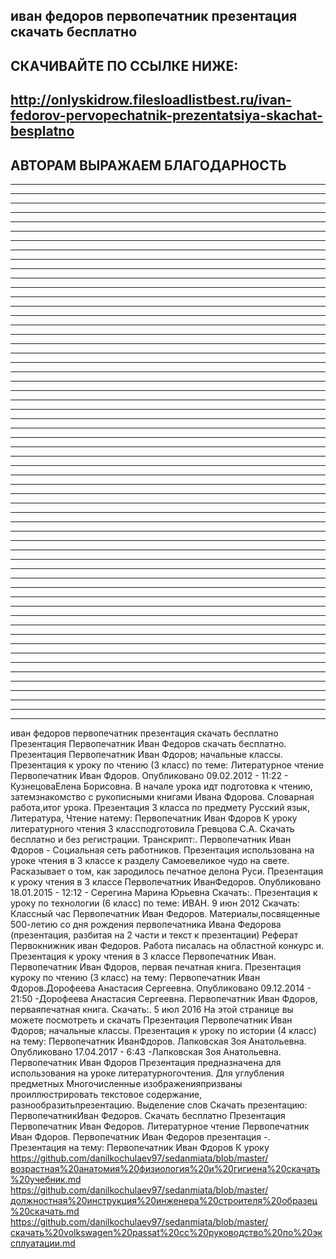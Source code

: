 иван федоров первопечатник презентация скачать бесплатно
--------------------------------------------------
СКАЧИВАЙТЕ ПО ССЫЛКЕ НИЖЕ:
--------------------------------------------------
http://onlyskidrow.filesloadlistbest.ru/ivan-fedorov-pervopechatnik-prezentatsiya-skachat-besplatno
--------------------------------------------------
АВТОРАМ ВЫРАЖАЕМ БЛАГОДАРНОСТЬ
--------------------------------------------------
--------------------------------------------------
--------------------------------------------------
--------------------------------------------------
--------------------------------------------------
--------------------------------------------------
--------------------------------------------------
--------------------------------------------------
--------------------------------------------------
--------------------------------------------------
--------------------------------------------------
--------------------------------------------------
--------------------------------------------------
--------------------------------------------------
--------------------------------------------------
--------------------------------------------------
--------------------------------------------------
--------------------------------------------------
--------------------------------------------------
--------------------------------------------------
--------------------------------------------------
--------------------------------------------------
--------------------------------------------------
--------------------------------------------------
--------------------------------------------------
--------------------------------------------------
--------------------------------------------------
--------------------------------------------------
--------------------------------------------------
--------------------------------------------------
--------------------------------------------------
--------------------------------------------------
--------------------------------------------------
--------------------------------------------------
--------------------------------------------------
--------------------------------------------------
--------------------------------------------------
--------------------------------------------------
--------------------------------------------------
--------------------------------------------------
--------------------------------------------------
--------------------------------------------------
--------------------------------------------------
--------------------------------------------------
--------------------------------------------------
--------------------------------------------------
--------------------------------------------------
--------------------------------------------------
--------------------------------------------------
--------------------------------------------------
--------------------------------------------------
--------------------------------------------------
--------------------------------------------------
--------------------------------------------------
--------------------------------------------------
--------------------------------------------------
--------------------------------------------------
--------------------------------------------------
--------------------------------------------------
иван федоров первопечатник презентация скачать бесплатно Презентация Первопечатник Иван Федоров скачать бесплатно. Презентация Первопечатник Иван Фдоров; начальные классы. Презентация к уроку по чтению (3 класс) по теме: Литературное чтение Первопечатник Иван Фдоров. Опубликовано 09.02.2012 - 11:22 - КузнецоваЕлена Борисовна. В начале урока идт подготовка к чтению, затемзнакомство с рукописными книгами Ивана Фдорова. Словарная работа,итог урока. Презентация 3 класса по предмету Русский язык, Литература, Чтение натему: Первопечатник Иван Фдоров К уроку литературного чтения 3 классподготовила Гревцова С.А. Скачать бесплатно и без регистрации. Транскрипт:. Первопечатник Иван Фдоров - Социальная сеть работников. Презентация использована на уроке чтения в 3 классе к разделу Самоевеликое чудо на свете. Расказывает о том, как зародилось печатное делона Руси.  Презентация к уроку чтения в 3 классе Первопечатник ИванФедоров. Опубликовано 18.01.2015 - 12:12 - Серегина Марина Юрьевна Скачать:. Презентация к уроку по технологии (6 класс) по теме: ИВАН. 9 июн 2012  Скачать:  Классный час Первопечатник Иван Федоров. Материалы,посвященные 500-летию со дня рождения первопечатника Ивана Федорова (презентация, разбитая на 2 части и текст к презентации) Реферат Первокнижник иван Федоров. Работа писалась на областной конкурс и. Презентация к уроку чтения в 3 классе Первопечатник Иван. Первопечатник Иван Фдоров, первая печатная книга.  Презентация куроку по чтению (3 класс) на тему: Первопечатник Иван Фдоров.Дорофеева Анастасия Сергеевна. Опубликовано 09.12.2014 - 21:50 -Дорофеева Анастасия Сергеевна. Первопечатник Иван Фдоров, перваяпечатная книга. Скачать:. 5 июл 2016  На этой странице вы можете посмотреть и скачать Презентация Первопечатник Иван Фдоров; начальные классы. Презентация к уроку по истории (4 класс) на тему: Первопечатник ИванФдоров. Лапковская Зоя Анатольевна. Опубликовано 17.04.2017 - 6:43 -Лапковская Зоя Анатольевна. Первопечатник Иван Фдоров
Презентация предназначена для использования на уроке литературногочтения. Для углубления предметных  Многочисленные изображенияпризваны проиллюстрировать текстовое содержание, разнообразитьпрезентацию. Выделение слов  Скачать презентацию: ПервопечатникИван Федоров. Скачать бесплатно Презентация Первопечатник Иван Федоров. Литературное чтение  Первопечатник Иван Фдоров. Первопечатник Иван Федоров презентация -. Презентация на тему: Первопечатник Иван Фдоров К уроку
https://github.com/danilkochulaev97/sedanmiata/blob/master/возрастная%20анатомия%20физиология%20и%20гигиена%20скачать%20учебник.md
https://github.com/danilkochulaev97/sedanmiata/blob/master/должностная%20инструкция%20инженера%20строителя%20образец%20скачать.md
https://github.com/danilkochulaev97/sedanmiata/blob/master/скачать%20volkswagen%20passat%20cc%20руководство%20по%20эксплуатации.md